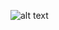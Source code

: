 ![alt text](https://upload.wikimedia.org/wikipedia/commons/thumb/9/92/LaTeX_logo.svg/2560px-LaTeX_logo.svg.png)
